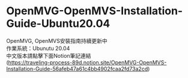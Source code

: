 # OpenMVG-OpenMVS-Installation-Guide-Ubuntu20.04
OpenMVG, OpenMVS安裝指南持續更新中   
作業系統：Ubunutu 20.04   
中文版本請點擊下面Notion筆記連結   
(https://traveling-process-89d.notion.site/OpenMVG-OpenMVS-Installation-Guide-56afeb47a61c4bb4902fcaa2fd73a2cd)
